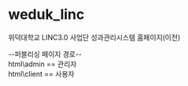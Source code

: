 # weduk_linc
위덕대학교 LINC3.0 사업단 성과관리시스템 홈페이지(이전)

--퍼블리싱 페이지 경로--<br />
html\admin == 관리자<br />
html\client == 사용자